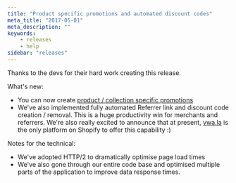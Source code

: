 ```yaml
---
title: "Product specific promotions and automated discount codes"
meta_title: "2017-05-01"
meta_description: ""
keywords:
    - releases
    - help
sidebar: "releases"
---
```


Thanks to the devs for their hard work creating this release.

What's new:

*   You can now create [product / collection specific promotions](http://intercom.help/vwala/merchant-help/promotions-101)
*   We've also implemented fully automated Referrer link and discount code creation / removal. This is a huge productivity win for merchants and referrers. We're also really excited to announce that at present, [vwa.la](https://vwa.la) is the only platform on Shopify to offer this capability :)

Notes for the technical:

*   We've adopted HTTP/2 to dramatically optimise page load times
*   We've also gone through our entire code base and optimised multiple parts of the application to improve data response times.